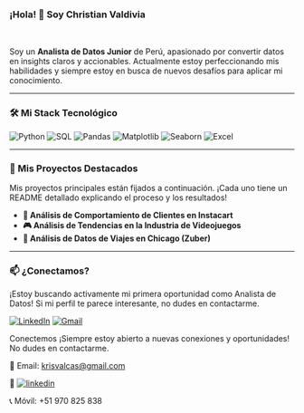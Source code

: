 ### ¡Hola! 👋 Soy Christian Valdivia

<br>

Soy un **Analista de Datos Junior** de Perú, apasionado por convertir datos en insights claros y accionables. Actualmente estoy perfeccionando mis habilidades y siempre estoy en busca de nuevos desafíos para aplicar mi conocimiento.

---

### 🛠️ Mi Stack Tecnológico

![Python](https://img.shields.io/badge/Python-3776AB?style=for-the-badge&logo=python&logoColor=white)
![SQL](https://img.shields.io/badge/SQL-4479A1?style=for-the-badge&logo=postgresql&logoColor=white)
![Pandas](https://img.shields.io/badge/Pandas-150458?style=for-the-badge&logo=pandas&logoColor=white)
![Matplotlib](https://img.shields.io/badge/Matplotlib-3776AB?style=for-the-badge&logo=matplotlib&logoColor=white)
![Seaborn](https://img.shields.io/badge/Seaborn-3776AB?style=for-the-badge&logo=seaborn&logoColor=white)
![Excel](https://img.shields.io/badge/Excel-217346?style=for-the-badge&logo=microsoft-excel&logoColor=white)

---

### 📂 Mis Proyectos Destacados

Mis proyectos principales están fijados a continuación. ¡Cada uno tiene un README detallado explicando el proceso y los resultados!

- **🛒 Análisis de Comportamiento de Clientes en Instacart**
- **🎮 Análisis de Tendencias en la Industria de Videojuegos**
- **🚕 Análisis de Datos de Viajes en Chicago (Zuber)**

---

### 📫 ¿Conectamos?

¡Estoy buscando activamente mi primera oportunidad como Analista de Datos! Si mi perfil te parece interesante, no dudes en contactarme.

[![LinkedIn](https://img.shields.io/badge/LinkedIn-0077B5?style=for-the-badge&logo=linkedin&logoColor=white)](https://www.linkedin.com/in/christian-valdivia-2a18ab196/)
[![Gmail](https://img.shields.io/badge/Gmail-D14836?style=for-the-badge&logo=gmail&logoColor=white)](mailto:krisvalcas@gmail.com)


Conectemos
¡Siempre estoy abierto a nuevas conexiones y oportunidades! No dudes en contactarme.

📧 Email: krisvalcas@gmail.com

💼 [![linkedin](https://img.shields.io/badge/linkedin-3776AB?style=for-the-badge&logo=linkedin&logoColor=white)](https://www.linkedin.com/in/christian-valdivia-2a18ab196/)

📞 Móvil: +51 970 825 838
